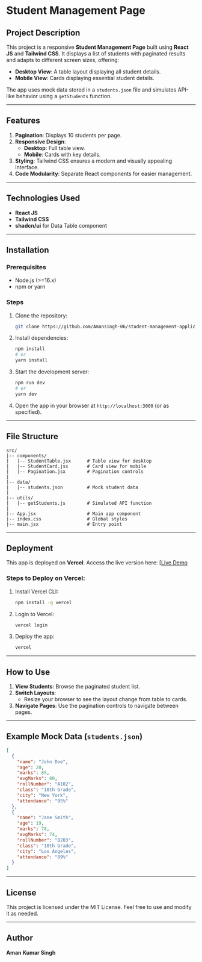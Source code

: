 # Student Management Page

## Project Description
This project is a responsive **Student Management Page** built using **React JS** and **Tailwind CSS**. It displays a list of students with paginated results and adapts to different screen sizes, offering:

- **Desktop View**: A table layout displaying all student details.
- **Mobile View**: Cards displaying essential student details.

The app uses mock data stored in a `students.json` file and simulates API-like behavior using a `getStudents` function.

---

## Features
1. **Pagination**: Displays 10 students per page.
2. **Responsive Design**:
   - **Desktop**: Full table view.
   - **Mobile**: Cards with key details.
3. **Styling**: Tailwind CSS ensures a modern and visually appealing interface.
4. **Code Modularity**: Separate React components for easier management.

---

## Technologies Used
- **React JS**
- **Tailwind CSS**
- **shadcn/ui** for Data Table component

---

## Installation

### Prerequisites
- Node.js (>=16.x)
- npm or yarn

### Steps
1. Clone the repository:
   ```bash
   git clone https://github.com/Amansingh-06/student-management-application.git
   
   ```

2. Install dependencies:
   ```bash
   npm install
   # or
   yarn install
   ```

3. Start the development server:
   ```bash
   npm run dev
   # or
   yarn dev
   ```

4. Open the app in your browser at `http://localhost:3000` (or as specified).

---

## File Structure
```
src/
|-- components/
|   |-- StudentTable.jsx      # Table view for desktop
|   |-- StudentCard.jsx       # Card view for mobile
|   |-- Pagination.jsx        # Pagination controls
|
|-- data/
|   |-- students.json         # Mock student data
|
|-- utils/
|   |-- getStudents.js        # Simulated API function
|
|-- App.jsx                   # Main app component
|-- index.css                 # Global styles
|-- main.jsx                  # Entry point
```

---

## Deployment
This app is deployed on **Vercel**. Access the live version here:
[[Live Demo](https://student-managment-application.vercel.app/)

### Steps to Deploy on Vercel:
1. Install Vercel CLI:
   ```bash
   npm install -g vercel
   ```
2. Login to Vercel:
   ```bash
   vercel login
   ```
3. Deploy the app:
   ```bash
   vercel
   ```

---

## How to Use
1. **View Students**: Browse the paginated student list.
2. **Switch Layouts**:
   - Resize your browser to see the layout change from table to cards.
3. **Navigate Pages**: Use the pagination controls to navigate between pages.

---

## Example Mock Data (`students.json`)
```json
[
  {
    "name": "John Doe",
    "age": 20,
    "marks": 85,
    "avgMarks": 80,
    "rollNumber": "A102",
    "class": "10th Grade",
    "city": "New York",
    "attendance": "95%"
  },
  {
    "name": "Jane Smith",
    "age": 19,
    "marks": 78,
    "avgMarks": 74,
    "rollNumber": "B203",
    "class": "10th Grade",
    "city": "Los Angeles",
    "attendance": "89%"
  }
]
```

---

## License
This project is licensed under the MIT License. Feel free to use and modify it as needed.

---

## Author
**Aman Kumar Singh**  


